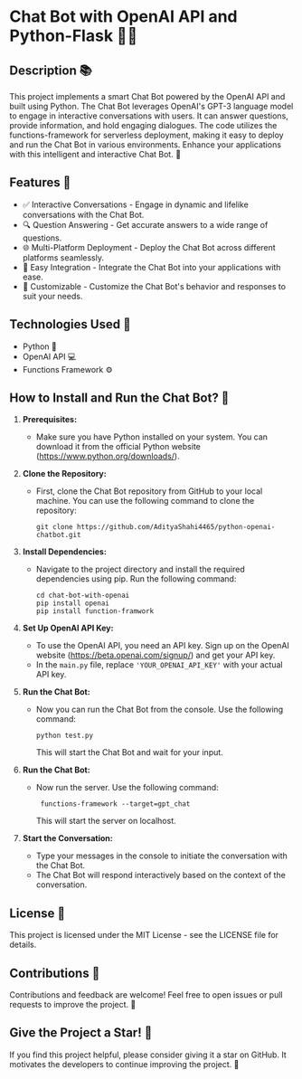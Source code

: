 # Chat Bot with OpenAI API and Python-Flask 🤖🐍

## Description 📚

This project implements a smart Chat Bot powered by the OpenAI API and built using Python. The Chat Bot leverages OpenAI's GPT-3 language model to engage in interactive conversations with users. It can answer questions, provide information, and hold engaging dialogues. The code utilizes the functions-framework for serverless deployment, making it easy to deploy and run the Chat Bot in various environments. Enhance your applications with this intelligent and interactive Chat Bot. 🚀

## Features 🎨

- ✅ Interactive Conversations - Engage in dynamic and lifelike conversations with the Chat Bot.
- 🔍 Question Answering - Get accurate answers to a wide range of questions.
- 🌐 Multi-Platform Deployment - Deploy the Chat Bot across different platforms seamlessly.
- 🔧 Easy Integration - Integrate the Chat Bot into your applications with ease.
- 🌈 Customizable - Customize the Chat Bot's behavior and responses to suit your needs.

## Technologies Used 🔧

- Python 🐍
- OpenAI API 💻
- Functions Framework ⚙️

## How to Install and Run the Chat Bot? 🚀

1. **Prerequisites:**
   - Make sure you have Python installed on your system. You can download it from the official Python website (https://www.python.org/downloads/).

2. **Clone the Repository:**
   - First, clone the Chat Bot repository from GitHub to your local machine. You can use the following command to clone the repository:
     ```
     git clone https://github.com/AdityaShahi4465/python-openai-chatbot.git
     ```

3. **Install Dependencies:**
   - Navigate to the project directory and install the required dependencies using pip. Run the following command:
     ```
     cd chat-bot-with-openai
     pip install openai
     pip install function-framwork
     ```

4. **Set Up OpenAI API Key:**
   - To use the OpenAI API, you need an API key. Sign up on the OpenAI website (https://beta.openai.com/signup/) and get your API key.
   - In the `main.py` file, replace `'YOUR_OPENAI_API_KEY'` with your actual API key.

5. **Run the Chat Bot:**
   - Now you can run the Chat Bot from the console. Use the following command:
     ```
     python test.py
     ```
     This will start the Chat Bot and wait for your input.


6. **Run the Chat Bot:**
   - Now run the server. Use the following command:
     ```
      functions-framework --target=gpt_chat
     ```
     This will start the server on localhost.

7. **Start the Conversation:**
   - Type your messages in the console to initiate the conversation with the Chat Bot.
   - The Chat Bot will respond interactively based on the context of the conversation.

## License 📄

This project is licensed under the MIT License - see the LICENSE file for details.

## Contributions 📢

Contributions and feedback are welcome! Feel free to open issues or pull requests to improve the project. 🤗

## Give the Project a Star! 🌟

If you find this project helpful, please consider giving it a star on GitHub. It motivates the developers to continue improving the project. 🌟
